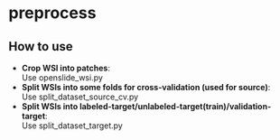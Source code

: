 # preprocess

## How to use
- **Crop WSI into patches**: \
    Use openslide_wsi.py
- **Split WSIs into some folds for cross-validation (used for source)**: \
    Use split_dataset_source_cv.py
- **Split WSIs into labeled-target/unlabeled-target(train)/validation-target**: \
    Use split_dataset_target.py
